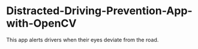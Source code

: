 # Distracted-Driving-Prevention-App-with-OpenCV
This app alerts drivers when their eyes deviate from the road.
